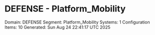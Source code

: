 # DEFENSE - Platform_Mobility

Domain: DEFENSE
Segment: Platform_Mobility
Systems: 1
Configuration Items: 10
Generated: Sun Aug 24 22:41:17 UTC 2025
